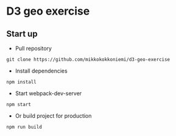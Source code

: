 # D3 geo exercise

## Start up

- Pull repository

```
git clone https://github.com/mikkokokkoniemi/d3-geo-exercise
```

- Install dependencies

```
npm install
```

- Start webpack-dev-server

```
npm start
```

- Or build project for production

```
npm run build
```

